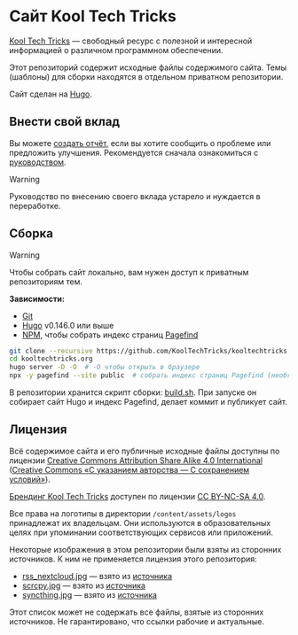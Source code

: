 # Сайт Kool Tech Tricks

[Kool Tech Tricks](https://kooltechtricks.org) — свободный ресурс с полезной и
интересной информацией о различном программном обеспечении.

Этот репозиторий содержит исходные файлы содержимого сайта. Темы (шаблоны) для
сборки находятся в отдельном приватном репозитории.

Сайт сделан на [Hugo](https://gohugo.io).

## Внести свой вклад

Вы можете [создать отчёт], если вы хотите сообщить о проблеме или предложить
улучшения. Рекомендуется сначала ознакомиться с [руководством].

[создать отчёт]: https://github.com/KoolTechTricks/kooltechtricks.org/issues/new
[руководством]: /CONTRIBUTING.md

> [!warning]
> Руководство по внесению своего вклада устарело и нуждается в переработке.

## Сборка

> [!warning]
> Чтобы собрать сайт локально, вам нужен доступ к приватным репозиториям тем.

**Зависимости:**
- [Git](https://git-scm.com/downloads)
- [Hugo](https://gohugo.io/installation) v0.146.0 или выше
- [NPM](https://docs.npmjs.com/downloading-and-installing-node-js-and-npm),
чтобы собрать индекс страниц [Pagefind](https://pagefind.app)

```sh
git clone --recursive https://github.com/KoolTechTricks/kooltechtricks.org # --recursive чтобы клонировать темы
cd kooltechtricks.org
hugo server -D -O  # -O чтобы открыть в браузере
npx -y pagefind --site public  # собрать индекс страниц Pagefind (необязательно)
```

В репозитории хранится скрипт сборки: [build.sh](/build.sh). При запуске он
собирает сайт Hugo и индекс Pagefind, делает коммит и публикует сайт.

## Лицензия

Всё содержимое сайта и его публичные исходные файлы доступны по лицензии
[Creative Commons Attribution Share Alike 4.0 International](https://creativecommons.org/licenses/by-sa/4.0)
([Creative Commons «С указанием авторства — С сохранением условий»](https://creativecommons.org/licenses/by-sa/4.0/deed.ru)).

[Брендинг Kool Tech Tricks] доступен по лицензии [CC BY-NC-SA 4.0].

[Брендинг Kool Tech Tricks]: https://docs.kooltechtricks.org/about/branding
[CC BY-NC-SA 4.0]: https://creativecommons.org/licenses/by-nc-sa/4.0/deed.ru

Все права на логотипы в директории `/content/assets/logos` принадлежат их
владельцам. Они используются в образовательных целях при упоминании
соответствующих сервисов или приложений.

Некоторые изображения в этом репозитории были взяты из сторонних источников. К
ним не применяется лицензия этого репозитория:

- [rss_nextcloud.jpg](/content/media/rss_nextcloud.jpg) — взято из
[источника](https://github.com/nextcloud/news/blob/master/screenshots/1.png)
- [scrcpy.jpg](/content/media/scrcpy.jpg) — взято из
[источника](https://github.com/Genymobile/scrcpy)
- [syncthing.jpg](/content/media/syncthing.jpg) — взято из
[источника](https://syncthing.net)

Этот список может не содержать все файлы, взятые из сторонних источников. Не
гарантировано, что ссылки рабочие и актуальные.
